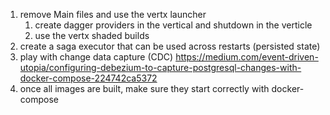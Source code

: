 1. remove Main files and use the vertx launcher
   1. create dagger providers in the vertical and shutdown in the verticle
   2. use the vertx shaded builds
2. create a saga executor that can be used across restarts (persisted state)
3. play with change data capture (CDC) https://medium.com/event-driven-utopia/configuring-debezium-to-capture-postgresql-changes-with-docker-compose-224742ca5372
4. once all images are built, make sure they start correctly with docker-compose

